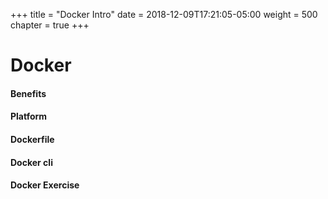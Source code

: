 +++
title = "Docker Intro"
date = 2018-12-09T17:21:05-05:00
weight = 500
chapter = true
+++

# Docker

#### Benefits
#### Platform
#### Dockerfile 
#### Docker cli
#### Docker Exercise
